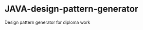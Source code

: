 JAVA-design-pattern-generator
=============================

Design pattern generator for diploma work

